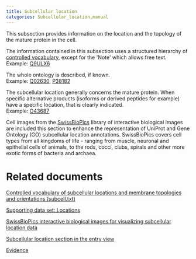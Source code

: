 ```yaml
---
title: Subcellular location
categories: Subcellular_location,manual
---
```


This subsection provides information on the location and the topology of the mature protein in the cell.

The information contained in this subsection uses a structured hierarchy of [controlled vocabulary](https://www.uniprot.org/locations), except for the 'Note' which allows free text.  
Example: [Q9ULX6](https://www.uniprot.org/uniprotkb/Q9ULX6#subcellular%5Flocation)

The whole ontology is described, if known.  
Example: [Q02630](https://www.uniprot.org/uniprotkb/Q02630#subcellular%5Flocation), [P38182](https://www.uniprot.org/uniprotkb/P38182#subcellular%5Flocation)

The subcellular location generally concerns the mature protein. When specific alternative products (isoforms or derived peptides for example) have a specific location, that is clearly indicated.  
Example: [O43687](https://www.uniprot.org/uniprotkb/O43687#subcellular_location)

Cell images from the [SwissBioPics](https://www.swissbiopics.org/) library of interactive biological images are included this section to enhance the representation of UniProt and Gene Ontology (GO) subcellular location annotations. SwissBioPics covers cell types from all kingdoms of life - ranging from muscle, neuronal and epithelial cells of animals, to the rods, cocci, clubs, spirals and other more exotic forms of bacteria and archaea.

# Related documents

[Controlled vocabulary of subcellular locations and membrane topologies and orientations (subcell.txt)](https://ftp.uniprot.org/pub/databases/uniprot/current_release/knowledgebase/complete/docs/subcell)

[Supporting data set: Locations](https://www.uniprot.org/locations)

[SwissBioPics interactive biological images for visualizing subcellular location data](https://www.swissbiopics.org/)

[Subcellular location section in the entry view](https://www.uniprot.org/help/subcellular%5Flocation%5Fsection)

[Evidence](https://www.uniprot.org/help/evidences)
